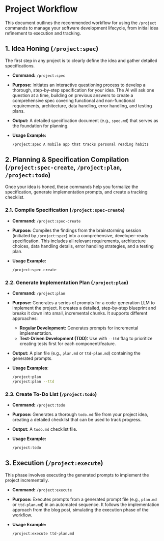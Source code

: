 # Project Workflow

This document outlines the recommended workflow for using the `/project` commands to manage your software development lifecycle, from initial idea refinement to execution and tracking.

## 1. Idea Honing (`/project:spec`)

The first step in any project is to clearly define the idea and gather detailed specifications.

- **Command:** `/project:spec`
- **Purpose:** Initiates an interactive questioning process to develop a thorough, step-by-step specification for your idea. The AI will ask one question at a time, building on previous answers to create a comprehensive spec covering functional and non-functional requirements, architecture, data handling, error handling, and testing plans.
- **Output:** A detailed specification document (e.g., `spec.md`) that serves as the foundation for planning.
- **Usage Example:**

    ```bash
    /project:spec A mobile app that tracks personal reading habits
    ```

## 2. Planning & Specification Compilation (`/project:spec-create`, `/project:plan`, `/project:todo`)

Once your idea is honed, these commands help you formalize the specification, generate implementation prompts, and create a tracking checklist.

### 2.1. Compile Specification (`/project:spec-create`)

- **Command:** `/project:spec-create`
- **Purpose:** Compiles the findings from the brainstorming session (initiated by `/project:spec`) into a comprehensive, developer-ready specification. This includes all relevant requirements, architecture choices, data handling details, error handling strategies, and a testing plan.
- **Usage Example:**

    ```bash
    /project:spec-create
    ```

### 2.2. Generate Implementation Plan (`/project:plan`)

- **Command:** `/project:plan`
- **Purpose:** Generates a series of prompts for a code-generation LLM to implement the project. It creates a detailed, step-by-step blueprint and breaks it down into small, incremental chunks. It supports different approaches:
  - **Regular Development:** Generates prompts for incremental implementation.
  - **Test-Driven Development (TDD):** Use with `--ttd` flag to prioritize creating tests first for each component/feature.
- **Output:** A plan file (e.g., `plan.md` or `ttd-plan.md`) containing the generated prompts.
- **Usage Examples:**

    ```bash
    /project:plan
    /project:plan --ttd
    ```

### 2.3. Create To-Do List (`/project:todo`)

- **Command:** `/project:todo`
- **Purpose:** Generates a thorough `todo.md` file from your project idea, creating a detailed checklist that can be used to track progress.
- **Output:** A `todo.md` checklist file.
- **Usage Example:**

    ```bash
    /project:todo
    ```

## 3. Execution (`/project:execute`)

This phase involves executing the generated prompts to implement the project incrementally.

- **Command:** `/project:execute`
- **Purpose:** Executes prompts from a generated prompt file (e.g., `plan.md` or `ttd-plan.md`) in an automated sequence. It follows the implementation approach from the blog post, simulating the execution phase of the workflow.
- **Usage Example:**

    ```bash
    /project:execute ttd-plan.md
    ```
